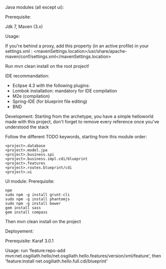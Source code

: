 Java modules (all except ui): 

Prerequisite: 

Jdk 7, Maven (3.x)

Usage:

If you're behind a proxy, add this property (in an active profile) in your settings.xml : <mavenSettings.location>/usr/share/apache-maven/conf/settings.xml</mavenSettings.location>

Run mvn clean install on the root project!

IDE recommandation:

* Eclipse 4.3 with the following plugins:
* Lombok installation: mandatory for IDE compilation
* M2e (compilation)
* Spring-IDE (for blueprint file editing)
* BND

Development:
Starting from the archetype, you have a simple helloworld made with this project, don't forget to remove every reference once you've understood the stack

Follow the different TODO keywords, starting from this module order:

    <project>.database
    <project>.model.jpa
    <project>.business.spi
    <project>.business.impl.cdi/blueprint
    <project>.features
    <project>.routes.blueprint/cdi
    <project>.ui

UI module:
Prerequisite:

    npm
    sudo npm -g install grunt-cli
    sudo npm -g install phantomjs
    sudo npm -g install bower
    gem install sass
    gem install compass


Then mvn clean install on the project

Deployement:

Prerequisite: Karaf 3.0.1

Usage: run 'feature:repo-add mvn:net.osgiliath.hello/net.osgiliath.hello.features/version/xml/feature', then 'feature:install net.osgiliath.hello.full.cdi/blueprint'
